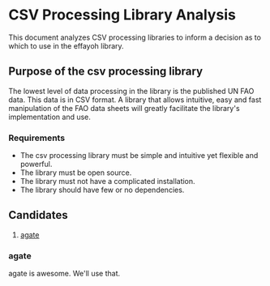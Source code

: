 # CSV Processing Library Analysis

This document analyzes CSV processing libraries to inform a decision as to
which to use in the effayoh library.

## Purpose of the csv processing library

The lowest level of data processing in the library is the published UN FAO
data. This data is in CSV format. A library that allows intuitive, easy and
fast manipulation of the FAO data sheets will greatly facilitate the library's
implementation and use.

### Requirements

- The csv processing library must be simple and intuitive yet flexible and
  powerful.
- The library must be open source.
- The library must not have a complicated installation.
- The library should have few or no dependencies.

## Candidates

1. [agate][agate GitHub]

### agate

agate is awesome. We'll use that.


[agate GitHub]: https://github.com/wireservice/agate
